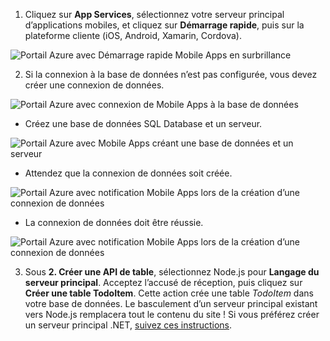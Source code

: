 
1. Cliquez sur **App Services**, sélectionnez votre serveur principal d’applications mobiles, et cliquez sur **Démarrage rapide**, puis sur la plateforme cliente (iOS, Android, Xamarin, Cordova).

![Portail Azure avec Démarrage rapide Mobile Apps en surbrillance][quickstart]

2. Si la connexion à la base de données n’est pas configurée, vous devez créer une connexion de données.

![Portail Azure avec connexion de Mobile Apps à la base de données][connect]

  * Créez une base de données SQL Database et un serveur.

  ![Portail Azure avec Mobile Apps créant une base de données et un serveur][server]

  * Attendez que la connexion de données soit créée.

  ![Portail Azure avec notification Mobile Apps lors de la création d’une connexion de données][notification]

  * La connexion de données doit être réussie.

  ![Portail Azure avec notification Mobile Apps lors de la création d’une connexion de données][already-connection]

3. Sous **2. Créer une API de table**, sélectionnez Node.js pour **Langage du serveur principal**. Acceptez l’accusé de réception, puis cliquez sur **Créer une table TodoItem**. Cette action crée une table *TodoItem* dans votre base de données. Le basculement d’un serveur principal existant vers Node.js remplacera tout le contenu du site ! Si vous préférez créer un serveur principal .NET, [suivez ces instructions][instructions].

<!-- Images. -->
[quickstart]: ./media/app-service-mobile-configure-new-backend/quickstart.png
[connect]: ./media/app-service-mobile-configure-new-backend/connect-to-bd.png
[notification]: ./media/app-service-mobile-configure-new-backend/notification-data-connection-create.png
[server]: ./media/app-service-mobile-configure-new-backend/create-new-server.png
[already-connection]: ./media/app-service-mobile-configure-new-backend/already-connection.png

<!-- URLs -->
[instructions]: ../articles/app-service-mobile/app-service-mobile-dotnet-backend-how-to-use-server-sdk.md#create-app
